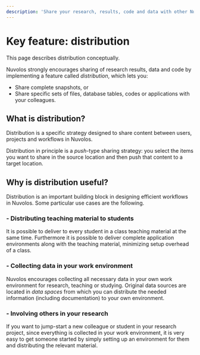 ```yaml
---
description: 'Share your research, results, code and data with other Nuvolos users'
---
```


# Key feature: distribution

This page describes distribution conceptually.

Nuvolos strongly encourages sharing of research results, data and code by implementing a feature called _distribution_, which lets you:

* Share complete snapshots, or
* Share specific sets of files, database tables, codes or applications with your colleagues.

## What is distribution?

Distribution is a specific strategy designed to share content between users, projects and workflows in Nuvolos.

Distribution in principle is a _push_-type sharing strategy: you select the items you want to share in the source location and then push that content to a target location.

## Why is distribution useful?

Distribution is an important building block in designing efficient workflows in Nuvolos. Some particular use cases are the following.

### - Distributing teaching material to students

It is possible to deliver to every student in a class teaching material at the same time. Furthermore it is possible to deliver complete application environments along with the teaching material, minimizing setup overhead of a class.

### - Collecting data in your work environment

Nuvolos encourages collecting all necessary data in your own work environment for research, teaching or studying. Original data sources are located in _data spaces_ from which you can distribute the needed information \(including documentation\) to your own environment.

### - Involving others in your research

If you want to jump-start a new colleague or student in your research project, since everything is collected in your work environment, it is very easy to get someone started by simply setting up an environment for them and distributing the relevant material.

